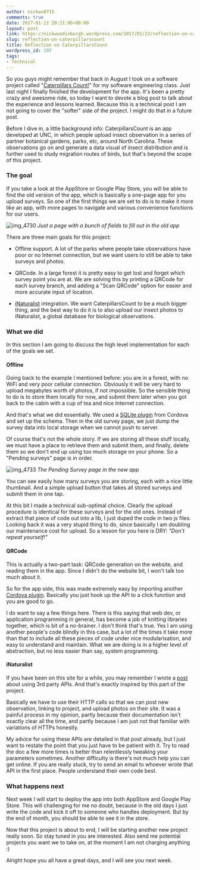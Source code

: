 ```yaml
---
author: nickwu0715
comments: true
date: 2017-01-22 20:21:06+00:00
layout: post
link: https://nickwuedinburgh.wordpress.com/2017/01/22/reflection-on-caterpillarscount/
slug: reflection-on-caterpillarscount
title: Reflection on CaterpillarsCount
wordpress_id: 197
tags:
- Technical
---
```


So you guys might remember that back in August I took on a software project called "[Caterpillars Count!](http://caterpillarscount.unc.edu/)" for my software engineering class. Just last night I finally finished the development for the app. It's been a pretty crazy and awesome ride, so today I want to devote a blog post to talk about the experience and lessons learned. Because this is a technical post I am not going to cover the "softer" side of the project. I might do that in a future post.

Before I dive in, a little background info: CaterpillarsCount is an app developed at UNC, in which people upload insect observation in a series of partner botanical gardens, parks, etc, around North Carolina. These observations go on and generate a data visual of insect distribution and is further used to study migration routes of birds, but that's beyond the scope of this project.



### The goal



If you take a look at the AppStore or Google Play Store, you will be able to find the old version of the app, which is basically a one-page app for you upload surveys. So one of the first things we are set to do is to make it more like an app, with more pages to navigate and various convenience functions for our users.

![img_4730](https://nickwuedinburgh.files.wordpress.com/2017/01/img_4730.png)
*Just a page with a bunch of fields to fill out in the old app*

There are three main goals for this project:





  * Offline support. A lot of the parks where people take observations have poor or no Internet connection, but we want users to still be able to take surveys and photos.


  * QRCode. In a large forest it is pretty easy to get lost and forget which survey point you are at. We are solving this by printing a QRCode for each survey branch, and adding a "Scan QRCode" option for easier and more accurate input of location.


  * [iNaturalist](www.inaturalist.org) integration. We want CaterpillarsCount to be a much bigger thing, and the best way to do it is to also upload our insect photos to iNaturalist, a global database for biological observations.





### What we did



In this section I am going to discuss the high level implementation for each of the goals we set.



#### Offline



Going back to the example I mentioned before: you are in a forest, with no WiFi and very poor cellular connection. Obviously it will be very hard to upload megabytes worth of photos, if not impossible. So the sensible thing to do is to store them locally for now, and submit them later when you got back to the cabin with a cup of tea and nice Internet connection.

And that's what we did essentially. We used a [SQLite plugin](https://github.com/litehelpers/Cordova-sqlite-storage#readme) from Cordova and set up the schema. Then in the old survey page, we just dump the survey data into local storage when we cannot push to server.

Of course that's not the whole story. If we are storing all these stuff locally, we must have a place to retrieve them and submit them, and finally, delete them so we don't end up using too much storage on your phone. So a "Pending surveys" page is in order.

![img_4733](https://nickwuedinburgh.files.wordpress.com/2017/01/img_47331.png)
*The Pending Survey page in the new app*

You can see easily how many surveys you are storing, each with a nice little thumbnail. And a simple upload button that takes all stored surveys and submit them in one tap.

At this bit I made a technical sub-optimal choice. Clearly the upload procedure is identical for these surveys and for the old ones. Instead of extract that piece of code out into a lib, I just duped the code in two js files. Looking back it was a very stupid thing to do, since basically I am doubling our maintenance cost for upload. So a lesson for you here is DRY: _"Don't repeat yourself!"_



#### QRCode



This is actually a two-part task: QRCode generation on the website, and reading them in the app. Since I didn't do the website bit, I won't talk too much about it.

So for the app side, this was made extremely easy by importing another [Cordova plugin](https://www.npmjs.com/package/cordova-plugin-qrcode). Basically you just hook up the API to a click function and you are good to go.

I do want to say a few things here. There is this saying that web dev, or application programming in general, has become a job of knitting libraries together, which is bit of a no-brainer. I don't think that's true. Yes I am using another people's code blindly in this case, but a lot of the times it take more than that to include all these pieces of code under nice modularisation, and easy to understand and maintain. What we are doing is in a higher level of abstraction, but no less easier than say, system programming.



#### iNaturalist



If you have been on this site for a while, you may remember I wrote a [post](https://nickwuedinburgh.wordpress.com/2016/11/18/working-with-3rd-party-apis/) about using 3rd party APIs. And that's exactly inspired by this part of the project.

Basically we have to use their HTTP calls so that we can post new observation, linking to project, and upload photos on their site. It was a painful process in my opinion, partly because their documentation isn't exactly clear all the time, and partly because I am just not that familiar with variations of HTTPs honestly.

My advice for using these APIs are detailed in that post already, but I just want to restate the point that you just have to be patient with it. Try to read the doc a few more times is better than relentlessly tweaking your parameters sometimes. Another difficulty is there's not much help you can get online. If you are really stuck, try to send an email to whoever wrote that API in the first place. People understand their own code best.



### What happens next



Next week I will start to deploy the app into both AppStore and Google Play Store. This will challenging for me no doubt, because in the old days I just write the code and kick it off to someone who handles deployment. But by the end of month, you should be able to see it in the store.

Now that this project is about to end, I will be starting another new project really soon. So stay tuned in you are interested. Also send me potential projects you want we to take on, at the moment I am not charging anything :)

Alright hope you all have a great days, and I will see you next week.
